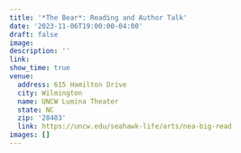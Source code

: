 ```yaml
---
title: '*The Bear*: Reading and Author Talk'
date: '2023-11-06T19:00:00-04:00'
draft: false
image: 
description: ''
link: 
show_time: true
venue:
  address: 615 Hamilton Drive
  city: Wilmington
  name: UNCW Lumina Theater
  state: NC
  zip: '28403'
  link: https://uncw.edu/seahawk-life/arts/nea-big-read
images: []
---
```


